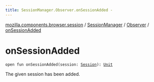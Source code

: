 ```yaml
---
title: SessionManager.Observer.onSessionAdded - 
---
```


[mozilla.components.browser.session](../../index.html) / [SessionManager](../index.html) / [Observer](index.html) / [onSessionAdded](./on-session-added.html)

# onSessionAdded

`open fun onSessionAdded(session: `[`Session`](../../-session/index.html)`): `[`Unit`](https://kotlinlang.org/api/latest/jvm/stdlib/kotlin/-unit/index.html)

The given session has been added.

